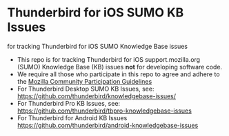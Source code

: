 # Thunderbird for iOS SUMO KB Issues
for tracking Thunderbird for iOS SUMO Knowledge Base issues 
* This repo is for tracking Thunderbird for iOS support.mozilla.org (SUMO) Knowledge Base (KB) issues **not** for developing software code.
* We require all those who participate in this repo to agree and adhere to the [Mozilla Community Participation Guidelines](https://www.mozilla.org/about/governance/policies/participation/)
* For Thunderbird Desktop SUMO KB Issues, see: https://github.com/thunderbird/knowledgebase-issues/
* For Thunderbird Pro KB Issues, see: https://github.com/thunderbird/tbpro-knowledgebase-issues
* For Thunderbird for Android KB Issues https://github.com/thunderbird/android-knowledgebase-issues
